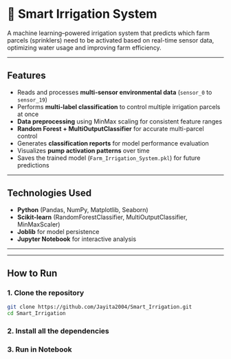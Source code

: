 # 🌱 Smart Irrigation System

A machine learning–powered irrigation system that predicts which farm parcels (sprinklers) need to be activated based on real-time sensor data, optimizing water usage and improving farm efficiency.

---

##  Features
- Reads and processes **multi-sensor environmental data** (`sensor_0` to `sensor_19`)
- Performs **multi-label classification** to control multiple irrigation parcels at once
- **Data preprocessing** using MinMax scaling for consistent feature ranges
- **Random Forest + MultiOutputClassifier** for accurate multi-parcel control
- Generates **classification reports** for model performance evaluation
- Visualizes **pump activation patterns** over time
- Saves the trained model (`Farm_Irrigation_System.pkl`) for future predictions

---

##  Technologies Used
- **Python** (Pandas, NumPy, Matplotlib, Seaborn)
- **Scikit-learn** (RandomForestClassifier, MultiOutputClassifier, MinMaxScaler)
- **Joblib** for model persistence
- **Jupyter Notebook** for interactive analysis

---


---

##  How to Run
### 1. Clone the repository
```bash
git clone https://github.com/Jayita2004/Smart_Irrigation.git
cd Smart_Irrigation
```
### 2. Install all the dependencies 
### 3. Run in Notebook
